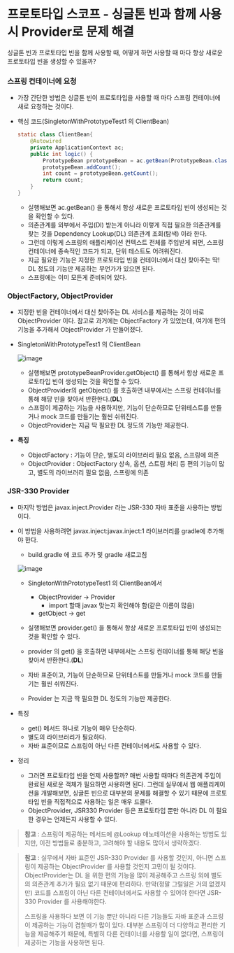 # 프로토타입 스코프 - 싱글톤 빈과 함께 사용시 Provider로 문제 해결

싱글톤 빈과 프로토타입 빈을 함께 사용할 때, 어떻게 하면 사용할 때 마다 항상 새로운 프로토타입 빈을 생성할 수 있을까?

### 스프링 컨테이너에 요청

* 가장 간단한 방법은 싱글톤 빈이 프로토타입을 사용할 때 마다 스프링 컨테이너에 새로 요청하는 것이다.

* 핵심 코드(SingletonWithPrototypeTest1 의 ClientBean)

  ```java
  static class ClientBean{
      @Autowired
      private ApplicationContext ac; 
      public int logic() { 
          PrototypeBean prototypeBean = ac.getBean(PrototypeBean.class);
          prototypeBean.addCount(); 
          int count = prototypeBean.getCount(); 
          return count; 
      }
  }
  ```

  * 실행해보면 ac.getBean() 을 통해서 항상 새로운 프로토타입 빈이 생성되는 것을 확인할 수 있다.
  * 의존관계를 외부에서 주입(DI) 받는게 아니라 이렇게 직접 필요한 의존관계를 찾는 것을 Dependency Lookup(DL) 의존관계 조회(탐색) 이라 한다.
  * 그런데 이렇게 스프링의 애플리케이션 컨텍스트 전체를 주입받게 되면, 스프링 컨테이너에 종속적인 코드가 되고, 단위 테스트도 어려워진다.
  * 지금 필요한 기능은 지정한 프로토타입 빈을 컨테이너에서 대신 찾아주는 딱! DL 정도의 기능만 제공하는 무언가가 있으면 된다.
  * 스프링에는 이미 모든게 준비되어 있다.

### ObjectFactory, ObjectProvider

* 지정한 빈을 컨테이너에서 대신 찾아주는 DL 서비스를 제공하는 것이 바로 ObjectProvider 이다. 참고로 과거에는 ObjectFactory 가 있었는데, 여기에 편의 기능을 추가해서 ObjectProvider 가 만들어졌다.

* SingletonWithPrototypeTest1 의 ClientBean

  ![image](https://user-images.githubusercontent.com/75933619/149885437-b5d3dbdc-4f14-4449-8862-27e328256bdc.png)

  * 실행해보면 prototypeBeanProvider.getObject() 를 통해서 항상  새로운 프로토타입 빈이 생성되는 것을 확인할 수 있다.
  * ObjectProvider의 getObject() 를 호출하면 내부에서는 스프링 컨테이너를 통해 해당 빈을 찾아서 반환한다.(**DL**)
  * 스프링이 제공하는 기능을 사용하지만, 기능이 단순하므로 단위테스트를 만들거나 mock 코드를 만들기는 훨씬 쉬워진다.
  * ObjectProvider는 지금 딱 필요한 DL 정도의 기능만 제공한다.

* **특징**

  * ObjectFactory : 기능이 단순, 별도의 라이브러리 필요 없음, 스프링에 의존
  * ObjectProvider : ObjectFactory 상속, 옵션, 스트림 처리 등 편의 기능이 많고, 별도의 라이브러리 필요 없음, 스프링에 의존

### JSR-330 Provider

* 마지막 방법은 javax.inject.Provider 라는 JSR-330 자바 표준을 사용하는 방법이다.

* 이 방법을 사용하려면 javax.inject:javax.inject:1 라이브러리를 gradle에 추가해야 한다.
  *  build.gradle 에 코드 추가 및 gradle 새로고침

    ![image](https://user-images.githubusercontent.com/75933619/149887380-2f10a04d-7ee5-4629-8db8-28c932d85cc0.png)

  * SingletonWithPrototypeTest1 의 ClientBean에서

    * ObjectProvider -> Provider
      * import 할때 javax 맞는지 확인해야 함(같은 이름이 많음)
    * getObject -> get

  * 실행해보면 provider.get() 을 통해서 항상 새로운 프로토타입 빈이 생성되는 것을 확인할 수 있다.

  * provider 의 get() 을 호출하면 내부에서는 스프링 컨테이너를 통해 해당 빈을 찾아서 반환한다.(**DL**)

  * 자바 표준이고, 기능이 단순하므로 단위테스트를 만들거나 mock 코드를 만들기는 훨씬 쉬워진다.

  * Provider 는 지금 딱 필요한 DL 정도의 기능만 제공한다.

* 특징
  * get() 메서드 하나로 기능이 매우 단순하다.
  * 별도의 라이브러리가 필요하다.
  * 자바 표준이므로 스프링이 아닌 다른 컨테이너에서도 사용할 수 있다.

* 정리
  * 그러면 프로토타입 빈을 언제 사용할까? 매번 사용할 때마다 의존관계 주입이 완료된 새로운 객체가 필요하면 사용하면 된다. 그런데 실무에서 웹 애플리케이션을 개발해보면, 싱글톤 빈으로 대부분의 문제를 해결할 수 있기 때문에 프로토타입 빈을 직접적으로 사용하는 일은 매우 드물다.
  * ObjectProvider, JSR330 Provider 등은 프로토타입 뿐만 아니라 DL 이 필요한 경우는 언제든지 사용할 수 있다.

> **참고** : 스프링이 제공하는 메서드에 @Lookup 애노테이션을 사용하는 방법도 있지만, 이전 방법들로 충분하고, 고려해야 할 내용도 많아서 생략하겠다.

> **참고** : 실무에서 자바 표준인 JSR-330 Provider 를 사용할 것인지, 아니면 스프링이 제공하는 ObjectProvider 를 사용할 것인지 고민이 될 것이다. ObjectProvider는 DL 을 위한 편의 기능을 많이 제공해주고 스프링 외에 별도의 의존관계 추가가 필요 없기 때문에 편리하다. 만약(정말 그럴일은 거의 없겠지만) 코드를 스프링이 아닌 다른 컨테이너에서도 사용할 수 있어야 한다면 JSR-330 Provider 를 사용해야한다.
>
> 스프링을 사용하다 보면 이 기능 뿐만 아니라 다른 기능들도 자바 표준과 스프링이 제공하는 기능이 겹칠때가 많이 있다. 대부분 스프링이 더 다양하고 편리한 기능을 제공해주기 때문에, 특별히 다른 컨테이너를 사용할 일이 없다면, 스프링이 제공하는 기능을 사용하면 된다.
